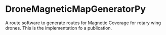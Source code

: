 # DroneMagneticMapGeneratorPy
A route software to generate routes for Magnetic Coverage for rotary wing drones. This is the implementation fo a publication.

